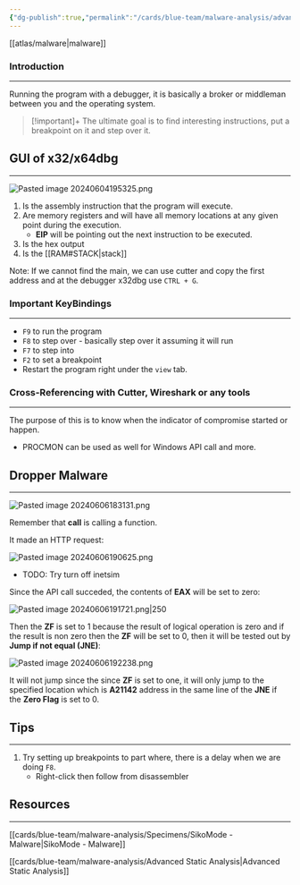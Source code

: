 ```yaml
---
{"dg-publish":true,"permalink":"/cards/blue-team/malware-analysis/advanced-dynamic-analysis/","tags":["malware"]}
---
```


[[atlas/malware\|malware]] 
### Introduction 
---
Running the program with a debugger, it is basically a broker or middleman between you and the operating system.

> [!important]+
> The ultimate goal is to find interesting instructions, put a breakpoint on it and step over it.
## GUI of x32/x64dbg
---

![Pasted image 20240604195325.png](/img/user/cards/blue-team/malware-analysis/images/Pasted%20image%2020240604195325.png)

1. Is the assembly instruction that the program will execute.
2. Are memory registers and will have all memory locations at any given point during the execution.
	- **EIP** will be pointing out the next instruction to be executed.
3. Is the hex output 
4. Is the [[RAM#STACK\|stack]]

Note: If we cannot find the main, we can use cutter and copy the first address and at the debugger x32dbg use `CTRL + G`.  
### Important KeyBindings
---
- `F9` to run the program
- `F8` to step over - basically step over it assuming it will run
- `F7` to step into
- `F2` to set a breakpoint
- Restart the program right under the `view` tab.
### Cross-Referencing with Cutter, Wireshark or any tools
---
The purpose of this is to know when the indicator of compromise started or happen.

- PROCMON can be used as well for Windows API call and more.

## Dropper Malware
---

![Pasted image 20240606183131.png](/img/user/cards/blue-team/malware-analysis/images/Pasted%20image%2020240606183131.png)

Remember that **call** is calling a function.

It made an HTTP request:

![Pasted image 20240606190625.png](/img/user/cards/blue-team/malware-analysis/images/Pasted%20image%2020240606190625.png)

- TODO: Try turn off inetsim

Since the API call succeded, the contents of **EAX** will be set to zero:

![Pasted image 20240606191721.png|250](/img/user/cards/blue-team/malware-analysis/images/Pasted%20image%2020240606191721.png)

Then the **ZF** is set to 1 because the result of logical operation is zero and if the result is non zero then the 
**ZF** will be set to 0, then it will be tested out by **Jump if not equal (JNE)**:

![Pasted image 20240606192238.png](/img/user/cards/blue-team/malware-analysis/images/Pasted%20image%2020240606192238.png)

It will not jump since the since **ZF** is set to one, it will only jump to the specified location which is **A21142** address in the same line of the **JNE** if the **Zero Flag** is set to 0.
## Tips
---
1. Try setting up breakpoints to part where, there is a delay when we are doing `F8`.
	- Right-click then follow from disassembler

## Resources
---

[[cards/blue-team/malware-analysis/Specimens/SikoMode - Malware\|SikoMode - Malware]] 

[[cards/blue-team/malware-analysis/Advanced Static Analysis\|Advanced Static Analysis]] 
